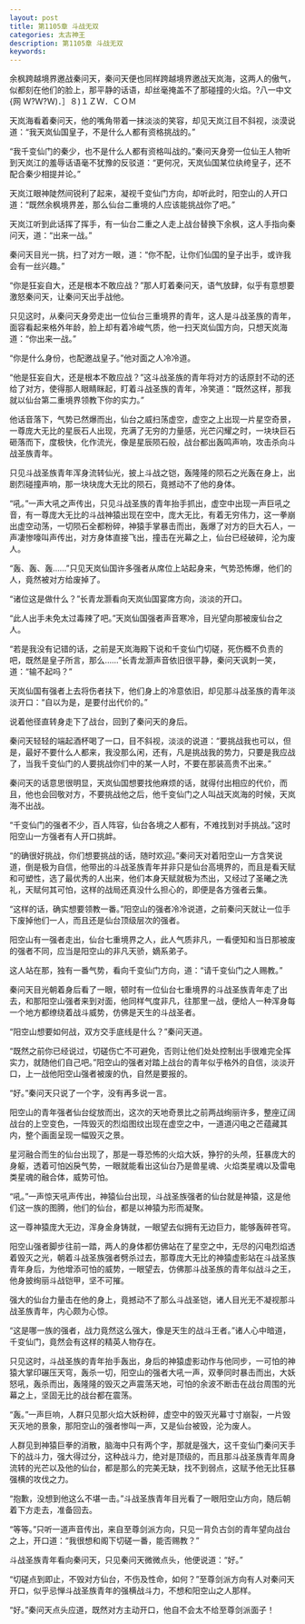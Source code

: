 ```yaml
---
layout: post
title: 第1105章 斗战无双
categories: 太古神王
description: 第1105章 斗战无双
keywords:
---
```


余枫跨越境界邀战秦问天，秦问天便也同样跨越境界邀战天岚海，这两人的傲气，似都刻在他们的脸上，那平静的话语，却丝毫掩盖不了那碰撞的火焰。?八一中文{网  Ｗ?Ｗ?Ｗ)．］８)１ＺＷ．ＣＯＭ

天岚海看着秦问天，他的嘴角带着一抹淡淡的笑容，却见天岚江目不斜视，淡漠说道：“我天岚仙国皇子，不是什么人都有资格挑战的。”

“我千变仙门的秦少，也不是什么人都有资格叫战的。”秦问天身旁一位仙王人物听到天岚江的羞辱话语毫不犹豫的反驳道：“更何况，天岚仙国某位纨绔皇子，还不配合秦少相提并论。”

天岚江眼神陡然间锐利了起来，凝视千变仙门方向，却听此时，阳空山的人开口道：“既然余枫境界差，那么仙台二重境的人应该能挑战你了吧。”

天岚江听到此话挥了挥手，有一仙台二重之人走上战台替换下余枫，这人手指向秦问天，道：“出来一战。”

秦问天目光一挑，扫了对方一眼，道：“你不配，让你们仙国的皇子出手，或许我会有一丝兴趣。”

“你是狂妄自大，还是根本不敢应战？”那人盯着秦问天，语气放肆，似乎有意想要激怒秦问天，让秦问天出手战他。

只见这时，从秦问天身旁走出一位仙台三重境界的青年，这人是斗战圣族的青年，面容看起来格外年龄，脸上却有着冷峻气质，他一扫天岚仙国方向，只想天岚海道：“你出来一战。”

“你是什么身份，也配邀战皇子。”他对面之人冷冷道。

“他是狂妄自大，还是根本不敢应战？”这斗战圣族的青年将对方的话原封不动的还给了对方，使得那人眼睛眯起，盯着斗战圣族的青年，冷笑道：“既然这样，那我就以仙台第二重境界领教下你的实力。”

他话音落下，气势已然爆而出，仙台之威扫荡虚空，虚空之上出现一片星空奇景，一尊庞大无比的星辰石人出现，充满了无穷的力量感，光芒闪耀之时，一块块巨石砸落而下，度极快，化作流光，像是星辰陨石般，战台都出轰鸣声响，攻击杀向斗战圣族青年。

只见斗战圣族青年浑身流转仙光，披上斗战之铠，轰隆隆的陨石之光轰在身上，出剧烈碰撞声响，那一块块庞大无比的陨石，竟撼动不了他的身体。

“吼。”一声大吼之声传出，只见斗战圣族的青年抬手抓出，虚空中出现一声巨吼之音，有一尊庞大无比的斗战神猿出现在空中，庞大无比，有着无穷伟力，这一拳崩出虚空动荡，一切陨石全都粉碎，神猿手掌暴击而出，轰爆了对方的巨大石人，一声凄惨嚎叫声传出，对方身体直接飞出，撞击在光幕之上，仙台已经破碎，沦为废人。

“轰、轰、轰……”只见天岚仙国许多强者从席位上站起身来，气势恐怖爆，他们的人，竟然被对方给废掉了。

“诸位这是做什么？”长青龙灏看向天岚仙国宴席方向，淡淡的开口。

“此人出手未免太过毒辣了吧。”天岚仙国强者声音寒冷，目光望向那被废仙台之人。

“若是我没有记错的话，之前是天岚海殿下说和千变仙门切磋，死伤概不负责的吧，既然是皇子所言，那么……”长青龙灏声音依旧很平静，秦问天讽刺一笑，道：“输不起吗？”

天岚仙国有强者上去将伤者扶下，他们身上的冷意依旧，却见那斗战圣族的青年淡淡开口：“自以为是，是要付出代价的。”

说着他径直转身走下了战台，回到了秦问天的身后。

秦问天轻轻的端起酒杯喝了一口，目不斜视，淡淡的说道：“要挑战我也可以，但是，最好不要什么人都来，我没那么闲，还有，凡是挑战我的势力，只要是我应战了，当我千变仙门的人要挑战你们中的某一人时，不要在那装高贵不出来。”

秦问天的话意思很明显，天岚仙国想要找他麻烦的话，就得付出相应的代价，而且，他也会回敬对方，不要挑战他之后，他千变仙门之人叫战天岚海的时候，天岚海不出战。

“千变仙门的强者不少，百人阵容，仙台各境之人都有，不难找到对手挑战。”这时阳空山一方强者有人开口挑衅。

“的确很好挑战，你们想要挑战的话，随时欢迎。”秦问天对着阳空山一方含笑说道，倒是极为自信，他带出的斗战圣族青年并非只是仙台高境界的，而且是看天赋和可塑性，选了最优秀的人出来，他们本身天赋就极为杰出，又经过了圣曦之洗礼，天赋何其可怕，这样的战局还真没什么担心的，即便是各方强者云集。

“这样的话，确实想要领教一番。”阳空山的强者冷冷说道，之前秦问天就让一位手下废掉他们一人，而且还是仙台顶级层次的强者。

阳空山有一强者走出，仙台七重境界之人，此人气质非凡，一看便知和当日那被废的强者不同，应当是阳空山的非凡天骄，嫡系弟子。

这人站在那，独有一番气势，看向千变仙门方向，道：“请千变仙门之人赐教。”

秦问天目光朝着身后看了一眼，顿时有一位仙台七重境界的斗战圣族青年走了出去，和那阳空山强者来到对面，他同样气度非凡，往那里一战，便给人一种浑身每一个地方都缭绕着战斗威势，仿佛是天生的斗战圣者。

“阳空山想要如何战，双方交手底线是什么？”秦问天道。

“既然之前你已经说过，切磋伤亡不可避免，否则让他们处处控制出手很难完全挥实力，就随他们自己吧。”阳空山的强者对踏上战台的青年似乎格外的自信，淡淡开口，上一战他阳空山强者被废的仇，自然是要报的。

“好。”秦问天只说了一个字，没有再多说一言。

阳空山的青年强者仙台绽放而出，这次的天地奇景比之前两战绚丽许多，整座辽阔战台的上空变色，一阵毁灭的烈焰图纹出现在虚空之中，一道道闪电之芒蕴藏其内，整个画面呈现一幅毁灭之景。

星河融合而生的仙台出现了，那是一尊恐怖的火焰大妖，狰狞的头颅，狂暴庞大的身躯，透着可怕凶戾气势，一眼就能看出这仙台乃是兽星魂、火焰类星魂以及雷电类星魂的融合体，威势可怕。

“吼。”一声惊天吼声传出，神猿仙台出现，斗战圣族强者的仙台就是神猿，这是他们这一族的图腾，他们的仙台，都是以神猿为形而凝聚。

这一尊神猿庞大无边，浑身金身铸就，一眼望去似拥有无边巨力，能够轰碎苍穹。

阳空山强者脚步往前一踏，两人的身体都仿佛站在了星空之中，无尽的闪电烈焰透着毁灭之光，朝着斗战圣族强者劈杀过去，那尊庞大无比的神猿虚影站在斗战圣族青年身后，为他增添可怕的威势，一眼望去，仿佛那斗战圣族的青年似战斗之王，他身披绚丽斗战铠甲，坚不可摧。

强大的仙台力量击在他的身上，竟撼动不了那么斗战圣铠，诸人目光无不凝视那斗战圣族青年，内心颇为心惊。

“这是哪一族的强者，战力竟然这么强大，像是天生的战斗王者。”诸人心中暗道，千变仙门，竟然会有这样的精英人物存在。

只见这时，斗战圣族的青年抬手轰出，身后的神猿虚影动作与他同步，一可怕的神猿大掌印碾压天穹，轰杀一切，阳空山的强者大吼一声，双拳同时暴击而出，大妖怒吼，轰杀而出，轰隆隆的毁灭之声震荡天地，可怕的余波不断击在战台周围的光幕之上，坚固无比的战台都在震荡。

“轰。”一声巨响，人群只见那火焰大妖粉碎，虚空中的毁灭光幕寸寸崩裂，一片毁天灭地的景象，那阳空山的强者惨叫一声，又是仙台被毁，沦为废人。

人群见到神猿巨拳的消散，脑海中只有两个字，那就是强大，这千变仙门秦问天手下的战斗力，强大得过分，这种战斗力，绝对是顶级的，而且那斗战圣族青年周身流转的光芒以及他的仙台，都是那么的完美无缺，找不到弱点，这赋予他无比狂暴强横的攻伐之力。

“抱歉，没想到他这么不堪一击。”斗战圣族青年目光看了一眼阳空山方向，随后朝着下方走去，准备回去。

“等等。”只听一道声音传出，来自至尊剑派方向，只见一背负古剑的青年望向战台之上，开口道：“我很想和阁下切磋一番，能否赐教？”

斗战圣族青年看向秦问天，只见秦问天微微点头，他便说道：“好。”

“切磋点到即止，不毁对方仙台，不伤及性命，如何？”至尊剑派方向有人对秦问天开口，似乎忌惮斗战圣族青年的强横战斗力，不想和阳空山之人那样。

“好。”秦问天点头应道，既然对方主动开口，他自不会太不给至尊剑派面子！
